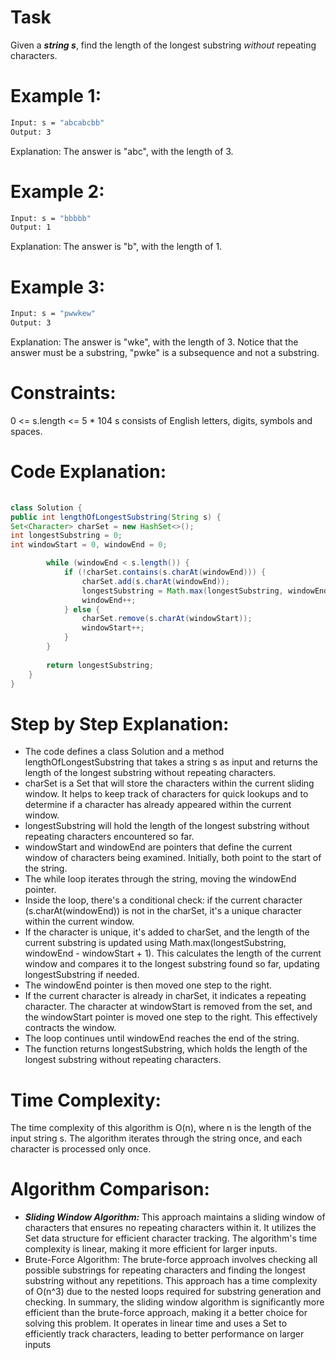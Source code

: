 # Task
Given a ***string s***, find the length of the longest
substring
*without* repeating characters.

# Example 1:
```bash
Input: s = "abcabcbb"
Output: 3
```
Explanation: The answer is "abc", with the length of 3.
# Example 2:
```bash
Input: s = "bbbbb"
Output: 1
```
Explanation: The answer is "b", with the length of 1.
# Example 3:
```bash
Input: s = "pwwkew"
Output: 3
```
Explanation: The answer is "wke", with the length of 3.
Notice that the answer must be a substring, "pwke" is a subsequence and not a substring.


# Constraints:

0 <= s.length <= 5 * 104
s consists of English letters, digits, symbols and spaces.

# Code Explanation:
```java
 
class Solution {
public int lengthOfLongestSubstring(String s) {
Set<Character> charSet = new HashSet<>();
int longestSubstring = 0;
int windowStart = 0, windowEnd = 0;

        while (windowEnd < s.length()) {
            if (!charSet.contains(s.charAt(windowEnd))) {
                charSet.add(s.charAt(windowEnd));
                longestSubstring = Math.max(longestSubstring, windowEnd - windowStart + 1);
                windowEnd++;
            } else {
                charSet.remove(s.charAt(windowStart));
                windowStart++;
            }
        }
        
        return longestSubstring;
    }
}
```
# Step by Step Explanation:

* The code defines a class Solution and a method lengthOfLongestSubstring that takes a string s as input and returns the length of the longest substring without repeating characters.
* charSet is a Set that will store the characters within the current sliding window. It helps to keep track of characters for quick lookups and to determine if a character has already appeared within the current window.
* longestSubstring will hold the length of the longest substring without repeating characters encountered so far.
* windowStart and windowEnd are pointers that define the current window of characters being examined. Initially, both point to the start of the string.
* The while loop iterates through the string, moving the windowEnd pointer.
* Inside the loop, there's a conditional check: if the current character (s.charAt(windowEnd)) is not in the charSet, it's a unique character within the current window.
* If the character is unique, it's added to charSet, and the length of the current substring is updated using Math.max(longestSubstring, windowEnd - windowStart + 1). This calculates the length of the current window and compares it to the longest substring found so far, updating longestSubstring if needed.
* The windowEnd pointer is then moved one step to the right.
* If the current character is already in charSet, it indicates a repeating character. The character at windowStart is removed from the set, and the windowStart pointer is moved one step to the right. This effectively contracts the window.
* The loop continues until windowEnd reaches the end of the string.
* The function returns longestSubstring, which holds the length of the longest substring without repeating characters.
# Time Complexity:
The time complexity of this algorithm is O(n), where n is the length of the input string s. The algorithm iterates through the string once, and each character is processed only once.

# Algorithm Comparison:
* ***Sliding Window Algorithm:*** This approach maintains a sliding window of characters that ensures no repeating characters within it. It utilizes the Set data structure for efficient character tracking. The algorithm's time complexity is linear, making it more efficient for larger inputs.
* Brute-Force Algorithm: The brute-force approach involves checking all possible substrings for repeating characters and finding the longest substring without any repetitions. This approach has a time complexity of O(n^3) due to the nested loops required for substring generation and checking.
In summary, the sliding window algorithm is significantly more efficient than the brute-force approach, making it a better choice for solving this problem. It operates in linear time and uses a Set to efficiently track characters, leading to better performance on larger inputs